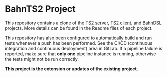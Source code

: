 BahnTS2 Project
=============

This repository contains a clone of the [TS2 server](https://github.com/ts2/ts2-sim-server), [TS2 client](https://github.com/ts2/ts2), and [BahnDSL](https://gitlab.rz.uni-bamberg.de/swt/teaching/2019-ws/thesis-masters-bahndsl) projects.
More details can be found in the Readme files of each project. 

This repository has also been configured to automatically build and run tests whenever 
a push has been performed.  See the CI/CD (continuous integration and continuous
deployment) area in GitLab. If a pipeline failure is reported, make sure that **only one** 
pipeline instance is running, otherwise the tests might not be run correctly.


**This project is the extension or updates of the existing project.**
